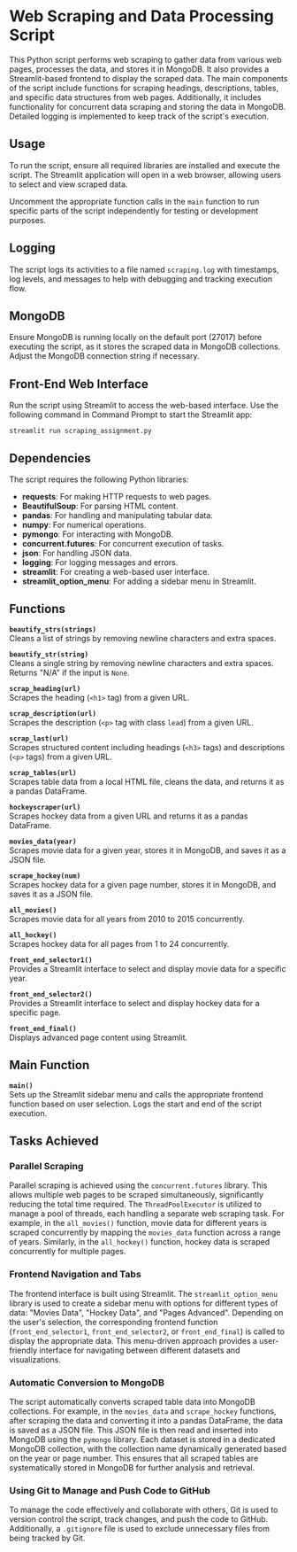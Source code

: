 # Web Scraping and Data Processing Script

This Python script performs web scraping to gather data from various web pages, processes the data, and stores it in MongoDB. It also provides a Streamlit-based frontend to display the scraped data. The main components of the script include functions for scraping headings, descriptions, tables, and specific data structures from web pages. Additionally, it includes functionality for concurrent data scraping and storing the data in MongoDB. Detailed logging is implemented to keep track of the script's execution.

## Usage

To run the script, ensure all required libraries are installed and execute the script. The Streamlit application will open in a web browser, allowing users to select and view scraped data.

Uncomment the appropriate function calls in the `main` function to run specific parts of the script independently for testing or development purposes.

## Logging

The script logs its activities to a file named `scraping.log` with timestamps, log levels, and messages to help with debugging and tracking execution flow.

## MongoDB

Ensure MongoDB is running locally on the default port (27017) before executing the script, as it stores the scraped data in MongoDB collections. Adjust the MongoDB connection string if necessary.

## Front-End Web Interface

Run the script using Streamlit to access the web-based interface. Use the following command in Command Prompt to start the Streamlit app:

```
streamlit run scraping_assignment.py
```

## Dependencies

The script requires the following Python libraries:
- **requests**: For making HTTP requests to web pages.
- **BeautifulSoup**: For parsing HTML content.
- **pandas**: For handling and manipulating tabular data.
- **numpy**: For numerical operations.
- **pymongo**: For interacting with MongoDB.
- **concurrent.futures**: For concurrent execution of tasks.
- **json**: For handling JSON data.
- **logging**: For logging messages and errors.
- **streamlit**: For creating a web-based user interface.
- **streamlit_option_menu**: For adding a sidebar menu in Streamlit.

## Functions

**`beautify_strs(strings)`**  
Cleans a list of strings by removing newline characters and extra spaces.

**`beautify_str(string)`**  
Cleans a single string by removing newline characters and extra spaces. Returns "N/A" if the input is `None`.

**`scrap_heading(url)`**  
Scrapes the heading (`<h1>` tag) from a given URL.

**`scrap_description(url)`**  
Scrapes the description (`<p>` tag with class `lead`) from a given URL.

**`scrap_last(url)`**  
Scrapes structured content including headings (`<h3>` tags) and descriptions (`<p>` tags) from a given URL.

**`scrap_tables(url)`**  
Scrapes table data from a local HTML file, cleans the data, and returns it as a pandas DataFrame.

**`hockeyscraper(url)`**  
Scrapes hockey data from a given URL and returns it as a pandas DataFrame.

**`movies_data(year)`**  
Scrapes movie data for a given year, stores it in MongoDB, and saves it as a JSON file.

**`scrape_hockey(num)`**  
Scrapes hockey data for a given page number, stores it in MongoDB, and saves it as a JSON file.

**`all_movies()`**  
Scrapes movie data for all years from 2010 to 2015 concurrently.

**`all_hockey()`**  
Scrapes hockey data for all pages from 1 to 24 concurrently.

**`front_end_selector1()`**  
Provides a Streamlit interface to select and display movie data for a specific year.

**`front_end_selector2()`**  
Provides a Streamlit interface to select and display hockey data for a specific page.

**`front_end_final()`**  
Displays advanced page content using Streamlit.

## Main Function

**`main()`**  
Sets up the Streamlit sidebar menu and calls the appropriate frontend function based on user selection. Logs the start and end of the script execution.

## Tasks Achieved

### Parallel Scraping

Parallel scraping is achieved using the `concurrent.futures` library. This allows multiple web pages to be scraped simultaneously, significantly reducing the total time required. The `ThreadPoolExecutor` is utilized to manage a pool of threads, each handling a separate web scraping task. For example, in the `all_movies()` function, movie data for different years is scraped concurrently by mapping the `movies_data` function across a range of years. Similarly, in the `all_hockey()` function, hockey data is scraped concurrently for multiple pages.

### Frontend Navigation and Tabs

The frontend interface is built using Streamlit. The `streamlit_option_menu` library is used to create a sidebar menu with options for different types of data: "Movies Data", "Hockey Data", and "Pages Advanced". Depending on the user's selection, the corresponding frontend function (`front_end_selector1`, `front_end_selector2`, or `front_end_final`) is called to display the appropriate data. This menu-driven approach provides a user-friendly interface for navigating between different datasets and visualizations.

### Automatic Conversion to MongoDB

The script automatically converts scraped table data into MongoDB collections. For example, in the `movies_data` and `scrape_hockey` functions, after scraping the data and converting it into a pandas DataFrame, the data is saved as a JSON file. This JSON file is then read and inserted into MongoDB using the `pymongo` library. Each dataset is stored in a dedicated MongoDB collection, with the collection name dynamically generated based on the year or page number. This ensures that all scraped tables are systematically stored in MongoDB for further analysis and retrieval.

### Using Git to Manage and Push Code to GitHub

To manage the code effectively and collaborate with others, Git is used to version control the script, track changes, and push the code to GitHub. Additionally, a `.gitignore` file is used to exclude unnecessary files from being tracked by Git.
